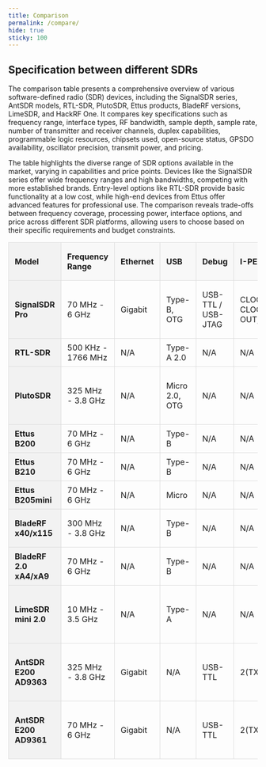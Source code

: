 ```yaml
---
title: Comparison
permalink: /compare/
hide: true
sticky: 100
---
```


## Specification between different SDRs

The comparison table presents a comprehensive overview of various software-defined radio (SDR) devices, including the SignalSDR series, AntSDR models, RTL-SDR, PlutoSDR, Ettus products, BladeRF versions, LimeSDR, and HackRF One. It compares key specifications such as frequency range, interface types, RF bandwidth, sample depth, sample rate, number of transmitter and receiver channels, duplex capabilities, programmable logic resources, chipsets used, open-source status, GPSDO availability, oscillator precision, transmit power, and pricing.

The table highlights the diverse range of SDR options available in the market, varying in capabilities and price points. Devices like the SignalSDR series offer wide frequency ranges and high bandwidths, competing with more established brands. Entry-level options like RTL-SDR provide basic functionality at a low cost, while high-end devices from Ettus offer advanced features for professional use. The comparison reveals trade-offs between frequency coverage, processing power, interface options, and price across different SDR platforms, allowing users to choose based on their specific requirements and budget constraints.

<style>
  table {
    width: 100%;
    border-collapse: collapse;
  }
  th, td {
    padding: 8px 12px;
    border: 1px solid #ddd;
    text-align: left;
  }
  th {
    background-color: #f2f2f2;
    position: sticky;
    top: 0;
    z-index: 2;
  }
  td:first-child, th:first-child {
    position: sticky;
    left: 0;
    background-color: #f2f2f2;
    z-index: 1;
  }
  table th {
    background-color: #f8f8f8;
  }
</style>

| **Model**               | **Frequency Range**    | **Ethernet** | **USB**            | **Debug**              | **I-PEX**                     | **GPIO**          | **Additional Boot Option** | **RF Bandwidth** | **Sample Depth** | **Sample Rate** | **Channels/Duplex**           | **Logic Gates**      | **Chipset** | **GPSDO**    | **Oscillator Precision**           | **Transmit Power**                         |
|---------------------|--------------------|----------|----------------|--------------------|---------------------------|---------------|------------------------|--------------|--------------|-------------|---------------------------|------------------|----------|----------|--------------------------------|----------------------------------------|
| **SignalSDR Pro**       | 70 MHz - 6 GHz     | Gigabit  | Type-B, OTG    | USB-TTL / USB-JTAG | CLOCK IN, CLOCK OUT, TRIG | Full 40 pins  | SD Card / Flash / JTAG | 61.44 MHz    | 12 bits      | 61.44 MSPS  | 2 Tx / 2 Rx / Full Duplex | 85k              | AD9361   | Yes      | ~ 1 ppm                        | Up to 10 dBm (depending on frequency)  |
| **RTL-SDR**             | 500 KHz - 1766 MHz | N/A      | Type-A 2.0     | N/A                | N/A                       | N/A           | N/A                    | 3.2 MHz      | 8 bits       | 3.2 MSPS    | 0 Tx / 1 Rx / No Duplex   | N/A              | RTL2832U | No       | ~ 1 ppm                        | N/A                                    |
| **PlutoSDR**            | 325 MHz - 3.8 GHz  | N/A      | Micro 2.0, OTG | N/A                | N/A                       | N/A           | N/A                    | 20 MHz       | 12 bits      | 61.44 MSPS  | 2 Tx / 2 Rx / Full Duplex | 28k              | AD9363   | No       | ~ 20 ppm                       | Up to 6 dBm (depending on frequency)   |
| **Ettus B200**          | 70 MHz - 6 GHz     | N/A      | Type-B         | N/A                | N/A                       | Minimun pins  | N/A                    | 61.44 MHz    | 12 bits      | 61.44 MSPS  | 1 Tx / 1 Rx / Full Duplex | 75k              | AD9364   | External | ~2 ppm                         | 10 dBm+                                |
| **Ettus B210**          | 70 MHz - 6 GHz     | N/A      | Type-B         | N/A                | N/A                       | Minimun pins  | N/A                    | 61.44 MHz    | 12 bits      | 61.44 MSPS  | 2 Tx / 2 Rx / Full Duplex | 100k             | AD9361   | External | ~2 ppm                         | 10 dBm+                                |
| **Ettus B205mini**      | 70 MHz - 6 GHz     | N/A      | Micro          | N/A                | N/A                       | Minimun pins  | N/A                    | 61.44 MHz    | 12 bits      | 61.44 MSPS  | 1 Tx / 1 Rx / Full Duplex | 150k             | AD9364   | External | ~2 ppm                         | 10 dBm+                                |
| **BladeRF x40/x115**    | 300 MHz - 3.8 GHz  | N/A      | Type-B         | N/A                | N/A                       | Minimun pins  | N/A                    | 40 MHz       | 12 bits      | 40 MSPS     | 1 Tx / 1 Rx / Full Duplex | 40k (115k avail) | LMS6002M | No       | ~ 1 ppm                        | 6 dBm                                  |
| **BladeRF 2.0 xA4/xA9** | 70 MHz - 6 GHz     | N/A      | Type-B         | N/A                | N/A                       | Minimun pins  | N/A                    | 56 MHz       | 12 bits      | 61.44 MSPS  | 2 Tx / 2 Rx / Full Duplex | 32k (292k avail) | AD9361   | No       | ~ 1 ppm                        | 8 dBm                                  |
| **LimeSDR mini 2.0**    | 10 MHz - 3.5 GHz   | N/A      | Type-A         | N/A                | N/A                       | Minimun pins  | N/A                    | 40 MHz       | 12 bits      | 30.72 MSPS  | 1 Tx / 1 Rx / Full Duplex | 44k              | LMS7002M | No       | ~1 ppm initial, ~ 4 ppm stable | Up to 10 dBm (depending on frequency)  |
| **AntSDR E200 AD9363**  | 325 MHz - 3.8 GHz  | Gigabit  | N/A            | USB-TTL            | 2(TX2/RX2)                | Minimun pins  | SD Card                | 20 MHz       | 12 bits      | 61.44 MSPS  | 2 Tx / 2 Rx / Full Duplex | 85k              | AD9363   | No       | ~2 ppm                         | Up to 10 dBm (depending on frequency)  |
| **AntSDR E200 AD9361**  | 70 MHz - 6 GHz     | Gigabit  | N/A            | USB-TTL            | 2(TX2/RX2)                | Minimun pins  | SD Card                | 56 MHz       | 12 bits      | 61.44 MSPS  | 2 Tx / 2 Rx / Full Duplex | 85k              | AD9361   | No       | ~2 ppm                         | Up to 10 dBm (depending on frequency)  |
